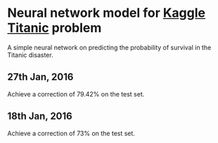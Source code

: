 # Neural network model for [Kaggle Titanic](https://www.kaggle.com/c/titanic) problem

A simple neural network on predicting the probability of survival in the Titanic disaster.

## 27th Jan, 2016

Achieve a correction of 79.42% on the test set.

## 18th Jan, 2016

Achieve a correction of 73% on the test set.
